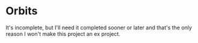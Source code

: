 # Orbits
It's incomplete, but I'll need it completed sooner or later and that's the only reason I won't make this project an ex project.
